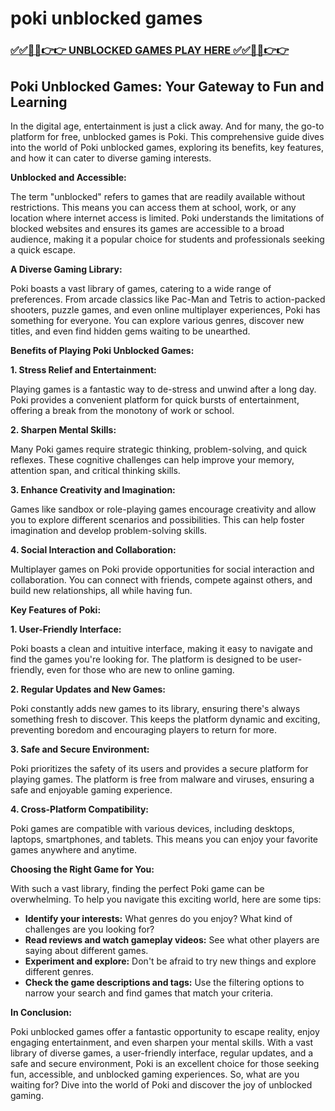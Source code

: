 # poki unblocked games

### [✅✅🔴🔴👉👉 UNBLOCKED GAMES PLAY HERE ✅✅🔴🔴👉👉](https://topstoryindia.com)

## Poki Unblocked Games: Your Gateway to Fun and Learning

In the digital age, entertainment is just a click away. And for many, the go-to platform for free, unblocked games is Poki. This comprehensive guide dives into the world of Poki unblocked games, exploring its benefits, key features, and how it can cater to diverse gaming interests.

**Unblocked and Accessible:**

The term "unblocked" refers to games that are readily available without restrictions. This means you can access them at school, work, or any location where internet access is limited. Poki understands the limitations of blocked websites and ensures its games are accessible to a broad audience, making it a popular choice for students and professionals seeking a quick escape.

**A Diverse Gaming Library:**

Poki boasts a vast library of games, catering to a wide range of preferences. From arcade classics like Pac-Man and Tetris to action-packed shooters, puzzle games, and even online multiplayer experiences, Poki has something for everyone. You can explore various genres, discover new titles, and even find hidden gems waiting to be unearthed.

**Benefits of Playing Poki Unblocked Games:**

**1. Stress Relief and Entertainment:**

Playing games is a fantastic way to de-stress and unwind after a long day. Poki provides a convenient platform for quick bursts of entertainment, offering a break from the monotony of work or school.

**2. Sharpen Mental Skills:**

Many Poki games require strategic thinking, problem-solving, and quick reflexes. These cognitive challenges can help improve your memory, attention span, and critical thinking skills.

**3. Enhance Creativity and Imagination:**

Games like sandbox or role-playing games encourage creativity and allow you to explore different scenarios and possibilities. This can help foster imagination and develop problem-solving skills.

**4. Social Interaction and Collaboration:**

Multiplayer games on Poki provide opportunities for social interaction and collaboration. You can connect with friends, compete against others, and build new relationships, all while having fun.

**Key Features of Poki:**

**1. User-Friendly Interface:**

Poki boasts a clean and intuitive interface, making it easy to navigate and find the games you're looking for. The platform is designed to be user-friendly, even for those who are new to online gaming.

**2. Regular Updates and New Games:**

Poki constantly adds new games to its library, ensuring there's always something fresh to discover. This keeps the platform dynamic and exciting, preventing boredom and encouraging players to return for more.

**3. Safe and Secure Environment:**

Poki prioritizes the safety of its users and provides a secure platform for playing games. The platform is free from malware and viruses, ensuring a safe and enjoyable gaming experience.

**4. Cross-Platform Compatibility:**

Poki games are compatible with various devices, including desktops, laptops, smartphones, and tablets. This means you can enjoy your favorite games anywhere and anytime.

**Choosing the Right Game for You:**

With such a vast library, finding the perfect Poki game can be overwhelming. To help you navigate this exciting world, here are some tips:

* **Identify your interests:** What genres do you enjoy? What kind of challenges are you looking for?
* **Read reviews and watch gameplay videos:** See what other players are saying about different games.
* **Experiment and explore:** Don't be afraid to try new things and explore different genres.
* **Check the game descriptions and tags:** Use the filtering options to narrow your search and find games that match your criteria.

**In Conclusion:**

Poki unblocked games offer a fantastic opportunity to escape reality, enjoy engaging entertainment, and even sharpen your mental skills. With a vast library of diverse games, a user-friendly interface, regular updates, and a safe and secure environment, Poki is an excellent choice for those seeking fun, accessible, and unblocked gaming experiences. So, what are you waiting for? Dive into the world of Poki and discover the joy of unblocked gaming. 
